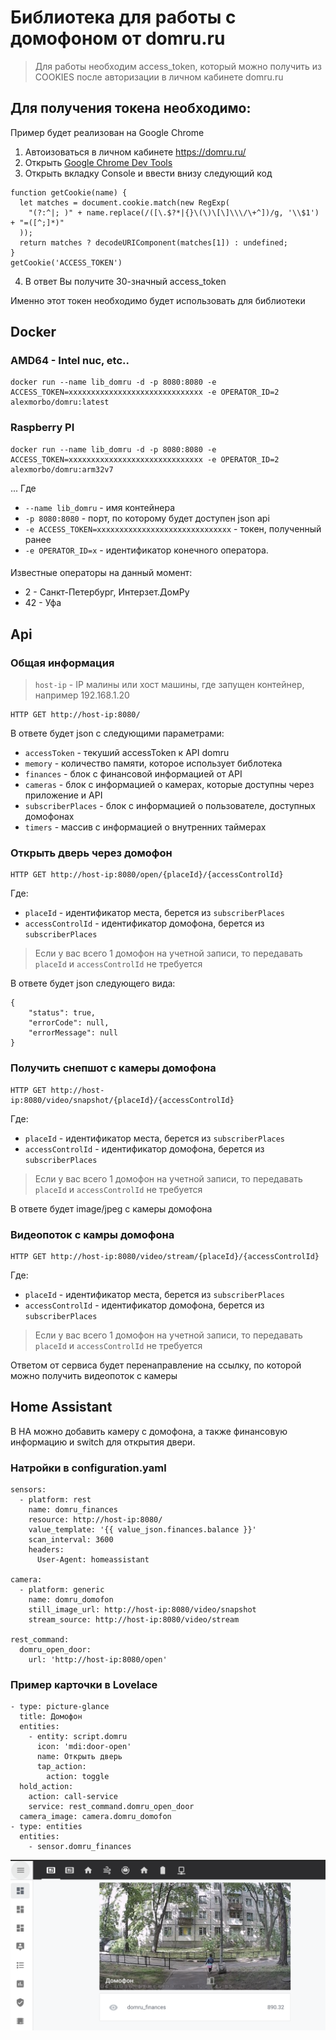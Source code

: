 # Библиотека для работы с домофоном от domru.ru

> Для работы необходим access_token, который можно получить из COOKIES после авторизации в личном кабинете domru.ru

## Для получения токена необходимо:
Пример будет реализован на Google Chrome
1. Автоизоваться в личном кабинете https://domru.ru/
2. Открыть [Google Chrome Dev Tools](https://developers.google.com/web/tools/chrome-devtools/open)
3. Открыть вкладку Console и ввести внизу следующий код
```
function getCookie(name) {
  let matches = document.cookie.match(new RegExp(
    "(?:^|; )" + name.replace(/([\.$?*|{}\(\)\[\]\\\/\+^])/g, '\\$1') + "=([^;]*)"
  ));
  return matches ? decodeURIComponent(matches[1]) : undefined;
}
getCookie('ACCESS_TOKEN')
```
4. В ответ Вы получите 30-значный access_token

Именно этот токен необходимо будет использовать для библиотеки

## Docker

### AMD64 - Intel nuc, etc..
```
docker run --name lib_domru -d -p 8080:8080 -e ACCESS_TOKEN=xxxxxxxxxxxxxxxxxxxxxxxxxxxxxx -e OPERATOR_ID=2 alexmorbo/domru:latest
```

### Raspberry PI
```
docker run --name lib_domru -d -p 8080:8080 -e ACCESS_TOKEN=xxxxxxxxxxxxxxxxxxxxxxxxxxxxxx -e OPERATOR_ID=2 alexmorbo/domru:arm32v7
```

... Где
- `--name lib_domru` - имя контейнера
- `-p 8080:8080` - порт, по которому будет доступен json api
- `-e ACCESS_TOKEN=xxxxxxxxxxxxxxxxxxxxxxxxxxxxxx` - токен, полученный ранее
- `-e OPERATOR_ID=x` - идентификатор конечного оператора.

####
Известные операторы на данный момент:
- 2 - Санкт-Петербург, Интерзет.ДомРу
- 42 - Уфа

## Api

### Общая информация

> `host-ip` - IP малины или хост машины, где запущен контейнер, например 192.168.1.20 

```
HTTP GET http://host-ip:8080/
```
В ответе будет json с следующими параметрами:
- `accessToken` - текуший accessToken к API domru
- `memory` - количество памяти, которое использует библотека
- `finances` - блок с финансовой информацией от API
- `cameras` - блок с информацией о камерах, которые доступны через приложение и API
- `subscriberPlaces` - блок с информацией о пользователе, доступных домофонах
- `timers` - массив с информацией о внутренних таймерах

### Открыть дверь через домофон
```
HTTP GET http://host-ip:8080/open/{placeId}/{accessControlId}
```
Где:
- `placeId` - идентификатор места, берется из `subscriberPlaces`
- `accessControlId` - идентификатор домофона, берется из `subscriberPlaces`
> Если у вас всего 1 домофон на учетной записи, то передавать `placeId` и `accessControlId` не требуется 

В ответе будет json следующего вида:
```
{
    "status": true,
    "errorCode": null,
    "errorMessage": null
}
```

### Получить снепшот с камеры домофона
```
HTTP GET http://host-ip:8080/video/snapshot/{placeId}/{accessControlId}
```
Где:
- `placeId` - идентификатор места, берется из `subscriberPlaces`
- `accessControlId` - идентификатор домофона, берется из `subscriberPlaces`
> Если у вас всего 1 домофон на учетной записи, то передавать `placeId` и `accessControlId` не требуется 

В ответе будет image/jpeg с камеры домофона

### Видеопоток с камры домофона
```
HTTP GET http://host-ip:8080/video/stream/{placeId}/{accessControlId}
```
Где:
- `placeId` - идентификатор места, берется из `subscriberPlaces`
- `accessControlId` - идентификатор домофона, берется из `subscriberPlaces`
> Если у вас всего 1 домофон на учетной записи, то передавать `placeId` и `accessControlId` не требуется 

Ответом от сервиса будет перенаправление на ссылку, по которой можно получить видеопоток с камеры


## Home Assistant
В HA можно добавить камеру с домофона, а также финансовую информацию и switch для открытия двери.

### Натройки в configuration.yaml
```
sensors:
  - platform: rest
    name: domru_finances
    resource: http://host-ip:8080/
    value_template: '{{ value_json.finances.balance }}'
    scan_interval: 3600
    headers:
      User-Agent: homeassistant

camera:
  - platform: generic
    name: domru_domofon
    still_image_url: http://host-ip:8080/video/snapshot
    stream_source: http://host-ip:8080/video/stream

rest_command:
  domru_open_door:
    url: 'http://host-ip:8080/open'
```

### Пример карточки в Lovelace
```
- type: picture-glance
  title: Домофон
  entities:
    - entity: script.domru
      icon: 'mdi:door-open'
      name: Открыть дверь
      tap_action:
        action: toggle
  hold_action:
    action: call-service
    service: rest_command.domru_open_door
  camera_image: camera.domru_domofon
- type: entities
  entities:
    - sensor.domru_finances
```

![Lovelace](lovelace.png)